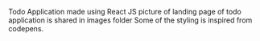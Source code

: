 Todo Application made using React JS
picture of landing page of todo application is shared in images folder
Some of the styling is inspired from codepens.
